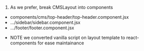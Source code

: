 1. As we prefer, break CMSLayout into components
- components/cms/top-header/top-header.component.jsx  
- .../sidebar/sidebar.component.jsx
- .../footer/footer.component.jsx
* NOTE we converted vanilla script on layout template to react-components for ease maintainance 